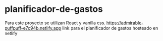 # planificador-de-gastos 
Para este proyecto se utilizan React y vanilla css.
https://admirable-puffpuff-e7c94b.netlify.app link para el planificador de gastos hosteado en netlify
